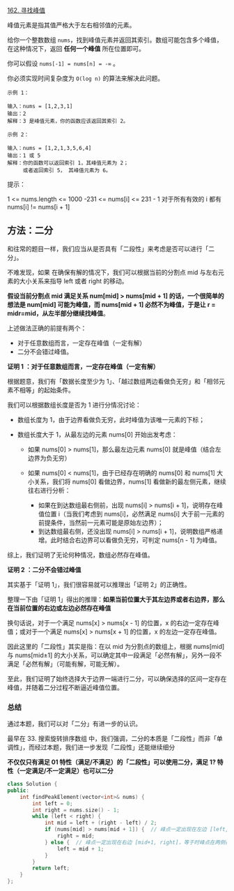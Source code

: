 [162. 寻找峰值](https://leetcode-cn.com/problems/find-peak-element/)

峰值元素是指其值严格大于左右相邻值的元素。

给你一个整数数组 `nums`，找到峰值元素并返回其索引。数组可能包含多个峰值，在这种情况下，返回 **任何一个峰值** 所在位置即可。

你可以假设 `nums[-1] = nums[n] = -∞` 。

你必须实现时间复杂度为 `O(log n)` 的算法来解决此问题。

```
示例 1：

输入：nums = [1,2,3,1]
输出：2
解释：3 是峰值元素，你的函数应该返回其索引 2。

示例 2：

输入：nums = [1,2,1,3,5,6,4]
输出：1 或 5 
解释：你的函数可以返回索引 1，其峰值元素为 2；
     或者返回索引 5， 其峰值元素为 6。
```

提示：

1 <= nums.length <= 1000
-231 <= nums[i] <= 231 - 1
对于所有有效的 i 都有 nums[i] != nums[i + 1]



## 方法：二分

和往常的题目一样，我们应当从是否具有「二段性」来考虑是否可以进行「二分」。

不难发现，如果 在确保有解的情况下，我们可以根据当前的分割点 mid 与左右元素的大小关系来指导 left 或者 right 的移动。

**假设当前分割点 mid 满足关系 num[mid] > nums[mid + 1] 的话，一个很简单的想法是 num[mid] 可能为峰值，而 nums[mid + 1] 必然不为峰值，于是让 r = midr=mid，从左半部分继续找峰值**。

上述做法正确的前提有两个：

- 对于任意数组而言，一定存在峰值（一定有解）
- 二分不会错过峰值。

**证明 1 ：对于任意数组而言，一定存在峰值（一定有解）**

根据题意，我们有「数据长度至少为 1」、「越过数组两边看做负无穷」和「相邻元素不相等」的起始条件。

我们可以根据数组长度是否为 1 进行分情况讨论：

- 数组长度为 1，由于边界看做负无穷，此时峰值为该唯一元素的下标；

- 数组长度大于 1，从最左边的元素 nums[0] 开始出发考虑：

  - 如果 nums[0] > nums[1]，那么最左边元素 nums[0] 就是峰值（结合左边界为负无穷）

  - 如果 nums[0] < nums[1]，由于已经存在明确的 nums[0] 和 nums[1] 大小关系，我们将 nums[0] 看做边界，nums[1] 看做新的最左侧元素，继续往右进行分析：

    - 如果在到达数组最右侧前，出现 nums[i] > nums[i + 1]，说明存在峰值位置 i（当我们考虑到 nums[i]，必然满足 nums[i] 大于前一元素的前提条件，当然前一元素可能是原始左边界）；
    - 到达数组最右侧，还没出现 nums[i] > nums[i + 1]，说明数组严格递增。此时结合右边界可以看做负无穷，可判定 nums[n - 1] 为峰值。

综上，我们证明了无论何种情况，数组必然存在峰值。

**证明 2 ：二分不会错过峰值**

其实基于「证明 1」，我们很容易就可以推理出「证明 2」的正确性。

整理一下由「证明 1」得出的推理：**如果当前位置大于其左边界或者右边界，那么在当前位置的右边或左边必然存在峰值**

换句话说，对于一个满足 nums[x] > nums[x - 1] 的位置，x 的右边一定存在峰值；或对于一个满足 nums[x] > nums[x + 1] 的位置，x 的左边一定存在峰值。

因此这里的「二段性」其实是指：在以 mid 为分割点的数组上，根据 nums[mid] 与 nums[mid±1] 的大小关系，可以确定其中一段满足「必然有解」，另外一段不满足「必然有解」（可能有解，可能无解）。

至此，我们证明了始终选择大于边界一端进行二分，可以确保选择的区间一定存在峰值，并随着二分过程不断逼近峰值位置。

### 总结

通过本题，我们可以对「二分」有进一步的认识。

最早在 33. 搜索旋转排序数组 中，我们强调，二分的本质是「二段性」而非「单调性」，而经过本题，我们进一步发现「二段性」还能继续细分

**不仅仅只有满足 01 特性（满足/不满足）的「二段性」可以使用二分，满足 1? 特性（一定满足/不一定满足）也可以二分**

```c++
class Solution {
public:
    int findPeakElement(vector<int>& nums) {
        int left = 0;
        int right = nums.size() - 1;
        while (left < right) {
            int mid = left + (right - left) / 2;
            if (nums[mid] > nums[mid + 1]) {  // 峰点一定出现在左边 [left, mid]
                right = mid;
            } else {  // 峰点一定出现在右边 [mid+1, right]，等于时峰点在两侧都可能出现
                left = mid + 1;
            }
        }
        return left;
    }
};
```


